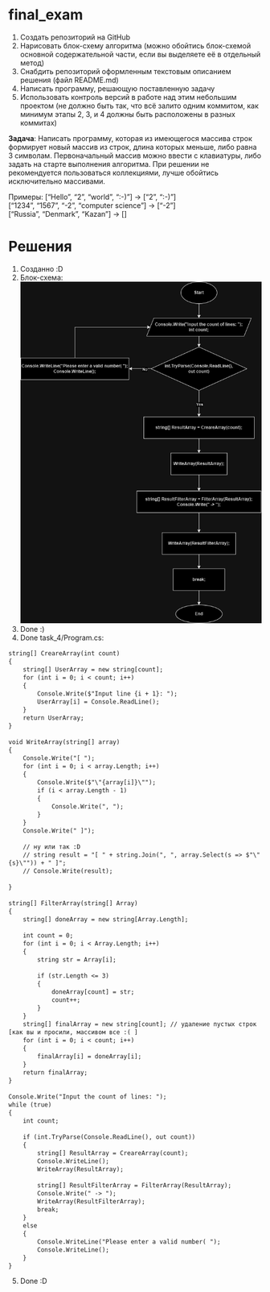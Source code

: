 # final_exam
1. Создать репозиторий на GitHub
2. Нарисовать блок-схему алгоритма (можно обойтись блок-схемой основной содержательной части, если вы выделяете её в отдельный метод)
3. Снабдить репозиторий оформленным текстовым описанием решения (файл README.md)
4. Написать программу, решающую поставленную задачу
5. Использовать контроль версий в работе над этим небольшим проектом (не должно быть так, что всё залито одним коммитом, как минимум этапы 2, 3, и 4 должны быть расположены в разных коммитах)

**Задача**: Написать программу, которая из имеющегося массива строк формирует новый массив из строк, длина которых меньше, либо равна 3 символам. Первоначальный массив можно ввести с клавиатуры, либо задать на старте выполнения алгоритма.   При решении не рекомендуется пользоваться коллекциями, лучше обойтись исключительно массивами.

Примеры:
[“Hello”, “2”, “world”, “:-)”] → [“2”, “:-)”]   
[“1234”, “1567”, “-2”, “computer science”] → [“-2”]        
[“Russia”, “Denmark”, “Kazan”] → []

# Решения
1. Созданно :D
2. Блок-схема:  
![Блок-схема](evam_tast_2_.png)
3. Done :)
4. Done task_4/Program.cs:
```
string[] CreareArray(int count)
{
    string[] UserArray = new string[count];
    for (int i = 0; i < count; i++)
    {
        Console.Write($"Input line {i + 1}: ");
        UserArray[i] = Console.ReadLine();
    }
    return UserArray;
}

void WriteArray(string[] array)
{ 
    Console.Write("[ ");
    for (int i = 0; i < array.Length; i++)
    {
        Console.Write($"\"{array[i]}\"");
        if (i < array.Length - 1)
        {
            Console.Write(", ");
        }
    }
    Console.Write(" ]");
    
    // ну или так :D
    // string result = "[ " + string.Join(", ", array.Select(s => $"\"{s}\"")) + " ]";
    // Console.Write(result);
    
}

string[] FilterArray(string[] Array)
{
    string[] doneArray = new string[Array.Length];

    int count = 0;
    for (int i = 0; i < Array.Length; i++)
    {
        string str = Array[i];

        if (str.Length <= 3)
        {
            doneArray[count] = str;
            count++;
        }
    }
    string[] finalArray = new string[count]; // удаление пустых строк [как вы и просили, массивом все :( ]
    for (int i = 0; i < count; i++)
    {
        finalArray[i] = doneArray[i];
    }
    return finalArray;
}

Console.Write("Input the count of lines: ");
while (true)
{
    int count;

    if (int.TryParse(Console.ReadLine(), out count))
    {
        string[] ResultArray = CreareArray(count);
        Console.WriteLine();
        WriteArray(ResultArray);

        string[] ResultFilterArray = FilterArray(ResultArray);
        Console.Write(" -> ");
        WriteArray(ResultFilterArray);
        break;
    }
    else
    {
        Console.WriteLine("Please enter a valid number( ");
        Console.WriteLine();
    }
}
```
5. Done :D